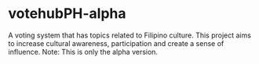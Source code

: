 # votehubPH-alpha
A voting system that has topics related to Filipino culture.
This project aims to increase cultural awareness, participation and create a sense of influence. 
Note: This is only the alpha version.
